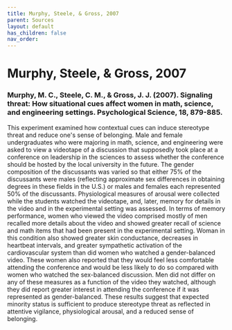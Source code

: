 ```yaml
---
title: Murphy, Steele, & Gross, 2007
parent: Sources
layout: default
has_children: false
nav_order: 
---
```


# Murphy, Steele, & Gross, 2007

### Murphy, M. C., Steele, C. M., & Gross, J. J. (2007). Signaling threat: How situational cues affect women in math, science, and engineering settings. Psychological Science, 18, 879-885.

This experiment examined how contextual cues can induce stereotype threat and reduce one's sense of belonging. Male and female undergraduates who were majoring in math, science, and engineering were asked to view a videotape of a discussion that supposedly took place at a conference on leadership in the sciences to assess whether the conference should be hosted by the local university in the future. The gender composition of the discussants was varied so that either 75% of the discussants were males (reflecting approximate sex differences in obtaining degrees in these fields in the U.S.) or males and females each represented 50% of the discussants. Physiological measures of arousal were collected while the students watched the videotape, and, later, memory for details in the video and in the experimental setting was assessed. In terms of memory performance, women who viewed the video comprised mostly of men recalled more details about the video and showed greater recall of science and math items that had been present in the experimental setting. Woman in this condition also showed greater skin conductance, decreases in heartbeat intervals, and greater sympathetic activation of the cardiovascular system than did women who watched a gender-balanced video. These women also reported that they would feel less comfortable attending the conference and would be less likely to do so compared with women who watched the sex-balanced discussion. Men did not differ on any of these measures as a function of the video they watched, although they did report greater interest in attending the conference if it was represented as gender-balanced. These results suggest that expected minority status is sufficient to produce stereotype threat as reflected in attentive vigilance, physiological arousal, and a reduced sense of belonging.
